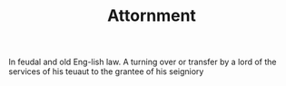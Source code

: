 ---
title: Attornment
permalink: "/definitions/attornment.html"
body: In feudal and old Eng-lish law. A turning over or transfer by a lord of the
  services of his teuaut to the grantee of his seigniory
published_at: '2018-07-07'
layout: post
---